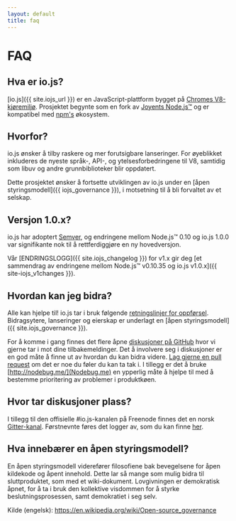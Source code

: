 ```yaml
---
layout: default
title: faq
---
```


# FAQ

<a id="hva-er-iojs"></a>

## Hva er io.js?

[io.js]({{ site.iojs_url }}) er en JavaScript-plattform bygget på [Chromes
V8-kjøremiljø](http://code.google.com/p/v8/). Prosjektet begynte som en fork av
[Joyents Node.js™](https://nodejs.org/) og er kompatibel med
[npm's](https://www.npmjs.org/) økosystem.

## Hvorfor?

io.js ønsker å tilby raskere og mer forutsigbare lanseringer. For øyeblikket
inkluderes de nyeste språk-, API-, og ytelsesforbedringene til V8, samtidig som
libuv og andre grunnbiblioteker blir oppdatert.

Dette prosjektet ønsker å fortsette utviklingen av io.js under en [åpen
styringsmodell]({{ iojs_governance }}), i motsetning til å bli forvaltet av et
selskap.

<a id="versjonering"></a>

## Versjon 1.0.x?

io.js har adoptert [Semver](http://semver.org/), og endringene mellom Node.js™
0.10 og io.js 1.0.0 var signifikante nok til å rettferdiggjøre en ny
hovedversjon.

Vår [ENDRINGSLOGG]({{ site.iojs_changelog }}) for v1.x gir deg [et sammendrag av
endringene mellom Node.js™ v0.10.35 og io.js v1.0.x]({{ site-iojs_v1changes }}).

<a id="hvordan-kan-jeg-bidra"></a>

## Hvordan kan jeg bidra?

Alle kan hjelpe til! io.js tar i bruk følgende [retningslinjer for
oppførsel]({{site.iojs_coc}}). Bidragsytere, lanseringer og eierskap er
underlagt en [åpen styringsmodell]({{ site.iojs_governance }}).

For å komme i gang finnes det flere åpne [diskusjoner på
GitHub]({{site.iojs_issues}}) hvor vi gjerne tar i mot dine tilbakemeldinger.
Det å involvere seg i diskusjoner er en god måte å finne ut av hvordan du kan
bidra videre. [Lag gjerne en pull
request]({{site.iojs_contribute}}#code-contributions) om det er noe du føler du
kan ta tak i. I tillegg er det å bruke [http://nodebug.me/](Nodebug.me) en
ypperlig måte å hjelpe til med å bestemme prioritering av problemer i
produktkøen.

<a id="hvor-tar-diskusjoner-plass"></a>

## Hvor tar diskusjoner plass?

I tillegg til den offisielle #io.js-kanalen på Freenode finnes det en norsk
[Gitter-kanal](https://gitter.im/iojs/iojs-no). Førstnevnte føres det logger av,
som du kan finne [her](http://logs.libuv.org/io.js/latest).

<a id="hva-er-en-aapen-styringsmodell"></a>

## Hva innebærer en åpen styringsmodell?

En åpen styringsmodell viderefører filosofiene bak bevegelsene for åpen
kildekode og åpent innehold. Dette lar så mange som mulig bidra til
sluttproduktet, som med et wiki-dokument. Lovgivningen er demokratisk åpnet, for
å ta i bruk den kollektive visdommen for å styrke beslutningsprosessen, samt
demokratiet i seg selv.

Kilde (engelsk): https://en.wikipedia.org/wiki/Open-source_governance

